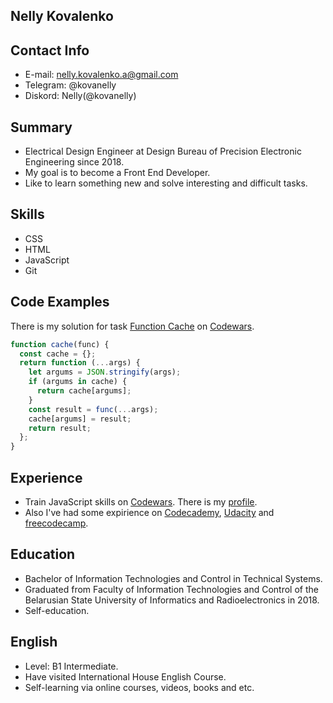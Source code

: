 ## Nelly Kovalenko

## Contact Info
* E-mail: nelly.kovalenko.a@gmail.com
* Telegram: @kovanelly
* Diskord: Nelly(@kovanelly)

## Summary

* Electrical Design Engineer at Design Bureau of Precision Electronic Engineering since 2018.
* My goal is to become a Front End Developer. 
* Like to learn something new and solve interesting and difficult tasks. 

## Skills

* CSS
* HTML
* JavaScript
* Git

## Code Examples

There is my solution for task [Function Cache](https://www.codewars.com/kata/525481903700c1a1ff0000e1) on [Codewars](https://www.codewars.com/). 

```javascript
function cache(func) {
  const cache = {};
  return function (...args) {
    let argums = JSON.stringify(args);
    if (argums in cache) {
      return cache[argums];
    }
    const result = func(...args);
    cache[argums] = result;
    return result;
  };
}
```
## Experience 

* Train JavaScript skills on [Codewars](https://www.codewars.com/). There is my [profile](https://www.codewars.com/users/kovanelly/).
* Also I've had some expirience on [Codecademy](https://www.codecademy.com), [Udacity](https://www.udacity.com) and [freecodecamp](https://www.freecodecamp.org/). 

## Education

* Bachelor of Information Technologies and Control in Technical Systems.
* Graduated from Faculty of Information Technologies and Control of the Belarusian State University of Informatics and Radioelectronics in 2018. 
* Self-education.

## English

* Level: B1 Intermediate.
* Have visited International House English Course.
* Self-learning via online courses, videos, books and etc.

